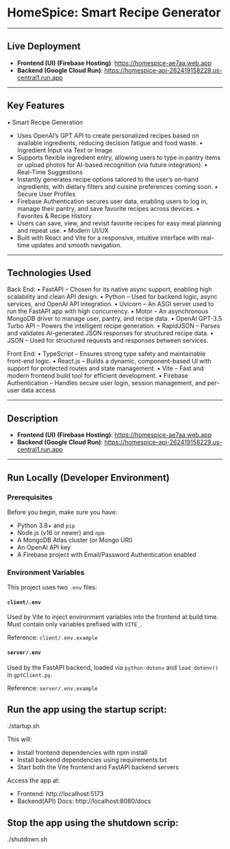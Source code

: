 # HomeSpice: Smart Recipe Generator
------------------------------
## Live Deployment

- **Frontend (UI) (Firebase Hosting)**: https://homespice-ae7aa.web.app
- **Backend (Google Cloud Run)**: https://homespice-api-262419158229.us-central1.run.app

------------------------------

## Key Features

•	Smart Recipe Generation
  - Uses OpenAI’s GPT API to create personalized recipes based on available ingredients, reducing decision fatigue and food waste.
•	Ingredient Input via Text or Image
  - Supports flexible ingredient entry, allowing users to type in pantry items or upload photos for AI-based recognition (via future integration).
•	Real-Time Suggestions
  - Instantly generates recipe options tailored to the user’s on-hand ingredients, with dietary filters and cuisine preferences coming soon.
•	Secure User Profiles
  - Firebase Authentication secures user data, enabling users to log in, manage their pantry, and save favorite recipes across devices.
•	Favorites & Recipe History
  - Users can save, view, and revisit favorite recipes for easy meal planning and repeat use.
•	Modern UI/UX
  - Built with React and Vite for a responsive, intuitive interface with real-time updates and smooth navigation.
------------------------------
## Technologies Used

Back End:
	•	FastAPI – Chosen for its native async support, enabling high scalability and clean API design.
	•	Python – Used for backend logic, async services, and OpenAI API integration.
	•	Uvicorn – An ASGI server used to run the FastAPI app with high concurrency.
	•	Motor – An asynchronous MongoDB driver to manage user, pantry, and recipe data.
	•	OpenAI GPT-3.5 Turbo API – Powers the intelligent recipe generation.
	•	RapidJSON – Parses and validates AI-generated JSON responses for structured recipe data.
	•	JSON – Used for structured requests and responses between services.

Front End:
	•	TypeScript – Ensures strong type safety and maintainable front-end logic.
	•	React.js – Builds a dynamic, component-based UI with support for protected routes and state management.
	•	Vite – Fast and modern frontend build tool for efficient development.
	•	Firebase Authentication – Handles secure user login, session management, and per-user data access

------------------------------
## Description

- **Frontend (UI) (Firebase Hosting)**: https://homespice-ae7aa.web.app
- **Backend (Google Cloud Run)**: https://homespice-api-262419158229.us-central1.run.app

------------------------------


## Run Locally (Developer Environment)

### Prerequisites

Before you begin, make sure you have:

- Python 3.8+ and `pip`
- Node.js (v16 or newer) and `npm`
- A MongoDB Atlas cluster (or Mongo URI)
- An OpenAI API key
- A Firebase project with Email/Password Authentication enabled

### Environment Variables

This project uses two `.env` files:

#### `client/.env`
Used by Vite to inject environment variables into the frontend at build time. Must contain only variables prefixed with `VITE_`.

Reference: `client/.env.example`

#### `server/.env`
Used by the FastAPI backend, loaded via `python-dotenv` and `load_dotenv()` in `gptClient.py`.

Reference: `server/.env.example`

## Run the app using the startup script:
./startup.sh

This will:
- Install frontend dependencies with npm install
- Install backend dependencies using requirements.txt
- Start both the Vite frontend and FastAPI backend servers

Access the app at:
- Frontend: http://localhost:5173
- Backend(API) Docs: http://localhost:8080/docs

## Stop the app using the shutdown scrip:
./shutdown.sh
